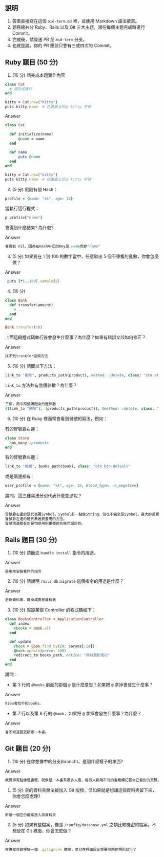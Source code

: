 ## 說明

1. 答案直接寫在這個 `mid-term.md` 裡，並使用 Markdown 語法撰寫。
1. 題目總共分 Ruby、Rails 以及 Git 三大主題，請在每個主題完成時進行 Commit。
1. 完成後，請發送 PR 至 `mid-term` 分支。
1. 也就是說，你的 PR 應該只會有三或四次的 Commit。

## Ruby 題目 (50 分)

1. (10 分) 請完成本題實作內容

```ruby
class Cat
  # 請完成實作
end

kitty = Cat.new("kitty")
puts kitty.name  # 在畫面上印出 kitty 字樣
```
Answer
```ruby
class Cat
  
  def initialize(name)
      @name = name
  end
  
  def name
      puts @name
  end
end

kitty = Cat.new("kitty")
puts kitty.name  # 在畫面上印出 kitty 字樣
```
2. (5 分) 假設有個 Hash：

```ruby
profile = {name: "kk", age: 18}
```

當執行這行程式：

```ruby
p profile["name"]
```
會得到什麼結果? 為什麼?

Answer
```ruby
會得到 nil，因為在Hash中它的Key是:name而非"name"
```

3. (5 分) 如果要在 1 到 100 的數字當中，任意取出 5 個不重複的亂數，你會怎麼做？

Answer
```ruby
 puts [*1..100].sample(5)
```

4. (10 分)

```ruby
class Bank
  def transfer(amount)
    # ...
  end
end

Bank.transfer(10)
```

上面這段程式碼執行後會發生什麼事？為什麼？如果有錯誤又該如何修正？

Answer
```ruby
找不到trankfer這個方法
```

5. (10 分) 請問以下方法：

```ruby
link_to "刪除", products_path(product), method: :delete, class: "btn btn-default"
```

`link_to` 方法共有幾個參數？為什麼？

Answer
```ruby
三個，用中跨號誇起來的是參數
{[link_to "刪除"], [products_path(product)], [method: :delete, class: "btn btn-default"]}
```

6. (10 分) 在 Ruby 裡面常會看到冒號的寫法，例如：

有的冒號靠右邊：

```ruby
class Store
  has_many :products
end
```

有的冒號靠左邊：

```ruby
link_to "檢視", books_path(book), class: "btn btn-default"
```

或是兩邊都有：

```ruby
user_profile = {name: "kk", age: 18, blood_type: :b_negative}
```

請問，這三種寫法分別代表什麼意思呢？

Answer
```ruby
冒號靠右邊的是代表著Symbol，Symbol有一點像String，但也不完全是Symbol，最大的差異就是當產生一個新的String需要花新的記憶體，Symbol不用。
冒號靠左邊的是代表著要套用的方法。
冒號兩邊都有的是怕使用到重覆的名稱而設計的。
```

## Rails 題目 (30 分)

1. (10 分) 請簡述 `bundle install` 指令的用途。

Answer
```ruby
是用來安裝套件的指令
```

2. (10 分) 請說明 `rails db:migrate` 這個指令的用途是什麼？

Answer
```ruby
更新資料庫，轉換成真實資料表
```

3. (10 分) 假設某個 Controller 的程式碼如下：

```ruby
class BooksController < ApplicationController
  def index
    @books = Book.all
  end

  def update
    @book = Book.find_by(id: params[:id])
    @book.update(price: 100)
    redirect_to books_path, notice: "資料更新成功"
  end
end
```

請問：
- 第 3 行的 `@books` 前面的那個 `@` 是什麼意思？如果把 `@` 拿掉會發生什麼事？

Answer
```ruby
View會找不到books。
```
- 第 7 行以及第 8 行的 `@book`，如果把 `@` 拿掉會發生什麼事？為什麼？

Answer
```ruby
會不知道要更新哪一本書。
```

## Git 題目 (20 分)

1. (10 分) 在你想像中的分支(branch)，是個什麼樣子的東西?

Answer
```ruby
我覺得有點像是書籤，就像是一本書有很多人看，每個人都用不同的書籤標記著自己看到的頁碼，突然有一天兩個人一起看這本書，他們也可以共用這個標籤
```

1. (5 分) 空的資料夾無法被加入 Git 版控，但如果就是想讓這個資料夾留下來，你會怎麼處理?

Answer
```ruby
新增一個空白檔案放入該資料夾
```

2. (5 分) 如果有些檔案，像是 `/config/database.yml` 之類比較機密的檔案，不想放在 Git 裡面，你會怎麼做？

Answer
```ruby
在專案目錄裡放一個 .gitignore 檔案，並且在裡面設定想要忽略的規則就行了
```

